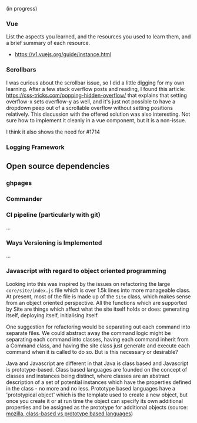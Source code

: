 (in progress)

### Vue

List the aspects you learned, and the resources you used to learn them, and a brief summary of each resource.

* https://v1.vuejs.org/guide/instance.html
### Scrollbars

I was curious about the scrollbar issue, so I did a little digging for my own learning. After a few stack overflow posts and reading, I found this article: https://css-tricks.com/popping-hidden-overflow/ that explains that setting overflow-x sets overflow-y as well, and it's just not possible to have a dropdown peep out of a scrollable overflow without setting positions relatively. This discussion with the offered solution was also interesting. Not sure how to implement it cleanly in a vue component, but it is a non-issue.

I think it also shows the need for #1714
### Logging Framework

## Open source dependencies

### ghpages

### Commander

### CI pipeline (particularly with git)

...

### Ways Versioning is Implemented
...
### Javascript with regard to object oriented programming

Looking into this was inspired by the issues on refactoring the large `core/site/index.js` file which is over 1.5k lines into more manageable class. At present, most of the file is made up of the `Site` class, which makes sense from an object oriented perspective. All the functions which are supported by Site are things which affect what the site itself holds or does: generating itself, deploying itself, initialising itself.

One suggestion for refactoring would be separating out each command into separate files. We could abstract away the command logic might be separating each command into classes, having each command inherit from a Command class, and having the site class just generate and execute each command when it is called to do so. But is this necessary or desirable?

Java and Javascript are different in that Java is class based and Javascript is prototype-based. Class based languages are founded on the concept of classes and instances being distinct, where classes are an abstract description of a set of potential instances which have the properties defined in the class - no more and no less. Prototype based languages have a 'prototypical object' which is the template used to create a new object, but once you create it or at run time the object can specify its own additional properties and be assigned as the prototype for additional objects (source: [mozilla, class-based vs prototype based languages](https://developer.mozilla.org/en-US/docs/Web/JavaScript/Guide/Details_of_the_Object_Model))
